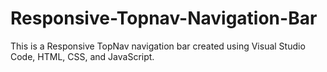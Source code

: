# Responsive-Topnav-Navigation-Bar

This is a Responsive TopNav navigation bar created using Visual Studio Code, HTML, CSS, and JavaScript.
